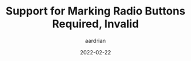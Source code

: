 ---
author: aardrian
date: 2022-02-22
tags:
  - accessibility
  - html
target_url: https://adrianroselli.com/2022/02/support-for-marking-radio-buttons-required-invalid.html
title: Support for Marking Radio Buttons Required, Invalid
---